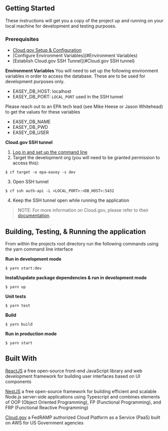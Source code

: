 ## Getting Started
These instructions will get you a copy of the project up and running on your local machine for development and testing purposes.

### Prerequisites
- [Cloud.gov Setup & Configuration](https://cloud.gov/docs/getting-started/setup/)
- [Configure Environment Variables](#Environment Variables)
- [Establish Cloud.gov SSH Tunnel](#Cloud.gov SSH tunnel)

**Environment Variables**
You will need to set up the following environment variables in order to access the database. These are to be used for development purposes only.

- EASEY_DB_HOST: localhost
- EASEY_DB_PORT: `LOCAL_PORT` used in the SSH tunnel

Please reach out to an EPA tech lead (see Mike Heese or Jason Whitehead) to get the values for these variables

- EASEY_DB_NAME
- EASEY_DB_PWD
- EASEY_DB_USER
 

**Cloud.gov SSH tunnel**
1. [Log in and set up the command line](https://cloud.gov/docs/getting-started/setup/#set-up-the-command-line) 
2. Target the development org (you will need to be granted permission to access this):
```
$ cf target -o epa-easey -s dev
```
3. Open SSH tunnel
```
$ cf ssh auth-api -L <LOCAL_PORT>:<DB_HOST>:5432
```
4. Keep the SSH tunnel open while running the application
> NOTE: For more information on Cloud.gov, please refer to their [documentation](https://cloud.gov/docs/).


## Building, Testing, & Running the application
From within the projects root directory run the following commands using the yarn command line interface

**Run in development mode**
```
$ yarn start:dev
```

**Install/update package dependencies & run in development mode**
```
$ yarn up
```

**Unit tests**
```
$ yarn test
```

**Build**
```
$ yarn build
```

**Run in production mode**
```
$ yarn start
```

## Built With
[ReactJS](https://reactjs.org) a free open-source front-end JavaScript library and web development framework for building user interfaces based on UI components

[NestJS](https://nestjs.com) a free open-source framework for building efficient and scalable Node.js server-side applications using Typescript and combines elements of OOP (Object Oriented Programming), FP (Functional Programming), and FRP (Functional Reactive Programming) 

[Cloud.gov](https://cloud.gov) a FedRAMP authorized Cloud Platform as a Service (PaaS) built on AWS for US Government agencies
